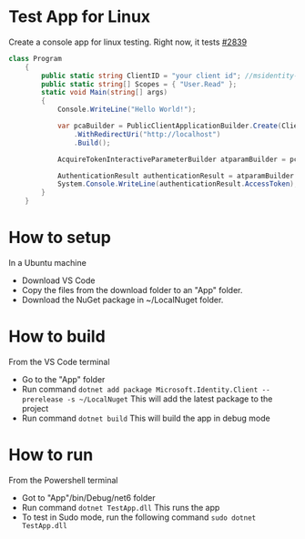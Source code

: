 # Test App for Linux
Create a console app for linux testing. Right now, it tests [#2839](https://github.com/AzureAD/microsoft-authentication-library-for-dotnet/issues/2839)
```csharp
class Program
    {
        public static string ClientID = "your client id"; //msidentity-samples-testing tenant
        public static string[] Scopes = { "User.Read" };
        static void Main(string[] args)
        {
            Console.WriteLine("Hello World!");

            var pcaBuilder = PublicClientApplicationBuilder.Create(ClientID)
                .WithRedirectUri("http://localhost")
                .Build();

            AcquireTokenInteractiveParameterBuilder atparamBuilder = pcaBuilder.AcquireTokenInteractive(Scopes);

            AuthenticationResult authenticationResult = atparamBuilder.ExecuteAsync().GetAwaiter().GetResult();
            System.Console.WriteLine(authenticationResult.AccessToken);
        }
    }
```

# How to setup
In a Ubuntu machine
- Download VS Code
- Copy the files from the download folder to an "App" folder.
- Download the NuGet package in ~/LocalNuget folder.

# How to build
From the VS Code terminal
- Go to the "App" folder
- Run command
```dotnet add package Microsoft.Identity.Client --prerelease -s ~/LocalNuget```
This will add the latest package to the project
- Run command
```dotnet build```
This will build the app in debug mode

# How to run
From the Powershell terminal
- Got to "App"/bin/Debug/net6 folder
- Run command
```dotnet TestApp.dll```
This runs the app
- To test in Sudo mode, run the following command
```sudo dotnet TestApp.dll```
